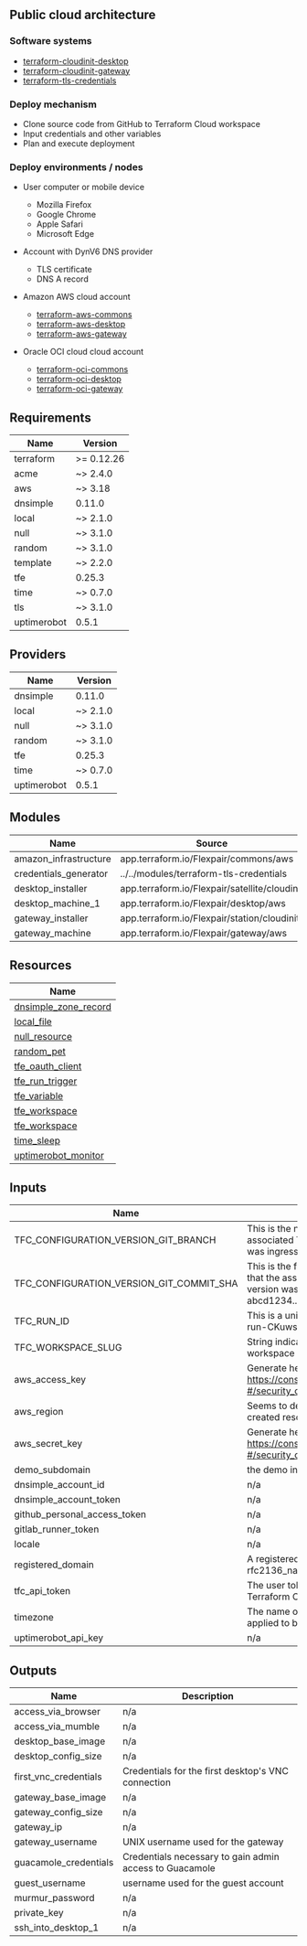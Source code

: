## Public cloud architecture

### Software systems
- [terraform-cloudinit-desktop](./modules/terraform-cloudinit-desktop/README.md)
- [terraform-cloudinit-gateway](./modules/terraform-cloudinit-gateway/README.md)
- [terraform-tls-credentials](./modules/terraform-tls-credentials/README.md)

### Deploy mechanism
- Clone source code from GitHub to Terraform Cloud workspace
- Input credentials and other variables
- Plan and execute deployment

### Deploy environments / nodes

- User computer or mobile device
  - Mozilla Firefox
  - Google Chrome
  - Apple Safari
  - Microsoft Edge

- Account with DynV6 DNS provider
  - TLS certificate
  - DNS A record

- Amazon AWS cloud account
  - [terraform-aws-commons](https://github.com/jafudi/terraform-aws-commons)
  - [terraform-aws-desktop](https://github.com/jafudi/terraform-aws-desktop)
  - [terraform-aws-gateway](https://github.com/jafudi/terraform-aws-gateway)
- Oracle OCI cloud cloud account
  - [terraform-oci-commons](https://github.com/jafudi/terraform-oci-commons)
  - [terraform-oci-desktop](https://github.com/jafudi/terraform-oci-desktop)
  - [terraform-oci-gateway](https://github.com/jafudi/terraform-oci-gateway)


<!-- BEGINNING OF PRE-COMMIT-TERRAFORM DOCS HOOK -->
## Requirements

| Name | Version |
|------|---------|
| terraform | >= 0.12.26 |
| acme | ~> 2.4.0 |
| aws | ~> 3.18 |
| dnsimple | 0.11.0 |
| local | ~> 2.1.0 |
| null | ~> 3.1.0 |
| random | ~> 3.1.0 |
| template | ~> 2.2.0 |
| tfe | 0.25.3 |
| time | ~> 0.7.0 |
| tls | ~> 3.1.0 |
| uptimerobot | 0.5.1 |

## Providers

| Name | Version |
|------|---------|
| dnsimple | 0.11.0 |
| local | ~> 2.1.0 |
| null | ~> 3.1.0 |
| random | ~> 3.1.0 |
| tfe | 0.25.3 |
| time | ~> 0.7.0 |
| uptimerobot | 0.5.1 |

## Modules

| Name | Source | Version |
|------|--------|---------|
| amazon_infrastructure | app.terraform.io/Flexpair/commons/aws | 1.0.1 |
| credentials_generator | ../../modules/terraform-tls-credentials |  |
| desktop_installer | app.terraform.io/Flexpair/satellite/cloudinit | 1.5.1 |
| desktop_machine_1 | app.terraform.io/Flexpair/desktop/aws | 1.2.0 |
| gateway_installer | app.terraform.io/Flexpair/station/cloudinit | 1.5.5 |
| gateway_machine | app.terraform.io/Flexpair/gateway/aws | 1.1.0 |

## Resources

| Name |
|------|
| [dnsimple_zone_record](https://registry.terraform.io/providers/dnsimple/dnsimple/0.11.0/docs/resources/zone_record) |
| [local_file](https://registry.terraform.io/providers/hashicorp/local/latest/docs/resources/file) |
| [null_resource](https://registry.terraform.io/providers/hashicorp/null/latest/docs/resources/resource) |
| [random_pet](https://registry.terraform.io/providers/hashicorp/random/latest/docs/resources/pet) |
| [tfe_oauth_client](https://registry.terraform.io/providers/hashicorp/tfe/0.25.3/docs/resources/oauth_client) |
| [tfe_run_trigger](https://registry.terraform.io/providers/hashicorp/tfe/0.25.3/docs/resources/run_trigger) |
| [tfe_variable](https://registry.terraform.io/providers/hashicorp/tfe/0.25.3/docs/resources/variable) |
| [tfe_workspace](https://registry.terraform.io/providers/hashicorp/tfe/0.25.3/docs/data-sources/workspace) |
| [tfe_workspace](https://registry.terraform.io/providers/hashicorp/tfe/0.25.3/docs/resources/workspace) |
| [time_sleep](https://registry.terraform.io/providers/hashicorp/time/latest/docs/resources/sleep) |
| [uptimerobot_monitor](https://registry.terraform.io/providers/louy/uptimerobot/0.5.1/docs/resources/monitor) |

## Inputs

| Name | Description | Type | Default | Required |
|------|-------------|------|---------|:--------:|
| TFC\_CONFIGURATION\_VERSION\_GIT\_BRANCH | This is the name of the branch that the associated Terraform configuration version was ingressed from (e.g. master). | `string` | n/a | yes |
| TFC\_CONFIGURATION\_VERSION\_GIT\_COMMIT\_SHA | This is the full commit hash of the commit that the associated Terraform configuration version was ingressed from (e.g. abcd1234...). | `string` | n/a | yes |
| TFC\_RUN\_ID | This is a unique identifier for this run (e.g. run-CKuwsxMGgMd4W7Ui). | `string` | n/a | yes |
| TFC\_WORKSPACE\_SLUG | String indicating organization and workspace name. | `string` | n/a | yes |
| aws\_access\_key | Generate here: https://console.aws.amazon.com/iam/home?#/security_credentials | `string` | n/a | yes |
| aws\_region | Seems to determines the region of all created resources. | `string` | `"eu-central-1"` | no |
| aws\_secret\_key | Generate here: https://console.aws.amazon.com/iam/home?#/security_credentials | `string` | n/a | yes |
| demo\_subdomain | the demo in demo.flexpair.com | `string` | `""` | no |
| dnsimple\_account\_id | n/a | `number` | n/a | yes |
| dnsimple\_account\_token | n/a | `string` | n/a | yes |
| github\_personal\_access\_token | n/a | `string` | n/a | yes |
| gitlab\_runner\_token | n/a | `string` | n/a | yes |
| locale | n/a | `string` | `"de_DE.UTF-8"` | no |
| registered\_domain | A registered domain pointing to rfc2136\_name\_server. | `string` | `"flexpair.com"` | no |
| tfc\_api\_token | The user token for authenticating with Terraform Cloud | `string` | n/a | yes |
| timezone | The name of the common system time zone applied to both VMs | `string` | `"Europe/Berlin"` | no |
| uptimerobot\_api\_key | n/a | `string` | n/a | yes |

## Outputs

| Name | Description |
|------|-------------|
| access\_via\_browser | n/a |
| access\_via\_mumble | n/a |
| desktop\_base\_image | n/a |
| desktop\_config\_size | n/a |
| first\_vnc\_credentials | Credentials for the first desktop's VNC connection |
| gateway\_base\_image | n/a |
| gateway\_config\_size | n/a |
| gateway\_ip | n/a |
| gateway\_username | UNIX username used for the gateway |
| guacamole\_credentials | Credentials necessary to gain admin access to Guacamole |
| guest\_username | username used for the guest account |
| murmur\_password | n/a |
| private\_key | n/a |
| ssh\_into\_desktop\_1 | n/a |
<!-- END OF PRE-COMMIT-TERRAFORM DOCS HOOK -->
